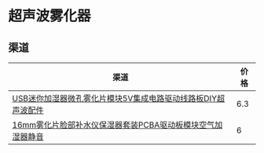 # 超声波雾化器

## 渠道

| 渠道                                                         | 价格 |
| ------------------------------------------------------------ | ---- |
| [USB迷你加湿器微孔雾化片模块5V集成电路驱动线路板DIY超声波配件](https://item.taobao.com/item.htm?abbucket=19&id=718421779381&ns=1&spm=a21n57.1.0.0.385d523cteSWgq&skuId=5007676604439) | 6.3  |
| [16mm雾化片脸部补水仪保湿器套装PCBA驱动板模块空气加湿器静音](https://item.taobao.com/item.htm?ali_refid=a3_430582_1006:1433190082:N:xj0AoNFqhnq6z%20XupekRBw==:1ccca3e760931af3917f4b2b6fcd3fb4&ali_trackid=1_1ccca3e760931af3917f4b2b6fcd3fb4&id=639765131814&spm=a21n57.1.0.0) | 6    |



